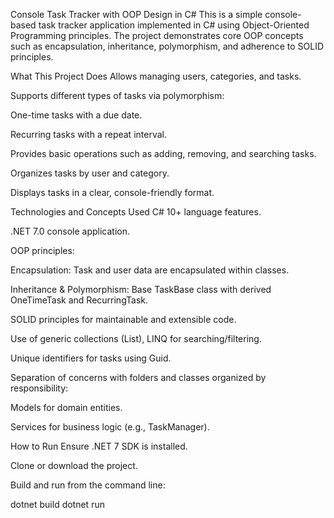 Console Task Tracker with OOP Design in C#
This is a simple console-based task tracker application implemented in C# using Object-Oriented Programming principles. The project demonstrates core OOP concepts such as encapsulation, inheritance, polymorphism, and adherence to SOLID principles.

What This Project Does
Allows managing users, categories, and tasks.

Supports different types of tasks via polymorphism:

One-time tasks with a due date.

Recurring tasks with a repeat interval.

Provides basic operations such as adding, removing, and searching tasks.

Organizes tasks by user and category.

Displays tasks in a clear, console-friendly format.

Technologies and Concepts Used
C# 10+ language features.

.NET 7.0 console application.

OOP principles:

Encapsulation: Task and user data are encapsulated within classes.

Inheritance & Polymorphism: Base TaskBase class with derived OneTimeTask and RecurringTask.

SOLID principles for maintainable and extensible code.

Use of generic collections (List<T>), LINQ for searching/filtering.

Unique identifiers for tasks using Guid.

Separation of concerns with folders and classes organized by responsibility:

Models for domain entities.

Services for business logic (e.g., TaskManager).

How to Run
Ensure .NET 7 SDK is installed.

Clone or download the project.

Build and run from the command line:

dotnet build
dotnet run